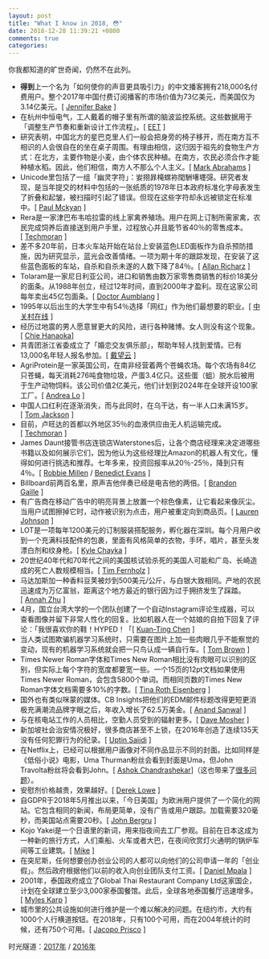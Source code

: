 ```yaml
---
layout: post
title: "What I know in 2018, 😳"
date: 2018-12-28 11:39:21 +0800
comments: true
categories:
---
```


你我都知道的旷世奇闻，仍然不在此列。

- **得到**上一个名为「如何使你的声音更具吸引力」的中文播客拥有218,000名付费用户。整个2017年中国付费订阅播客的市场价值为73亿美元，而美国仅为3.14亿美元。[ [Jennifer Bake](https://www.marketplace.org/2018/09/13/world/fomo-china-7-billion-industry) ]
- 在杭州中恒电气，工人戴着的帽子里有所谓的脑波监控系统。这些数据用于「调整生产节奏和重新设计工作流程」。[ [EET](https://www.eet-china.com/news/201805031450.html) ]
- 研究表明，中国北方的星巴克里人们一般会把身旁的椅子移开，而在南方互不相识的人会很自在的坐在桌子周围。有理由相信，这归因于祖先的食物生产方式：在北方，主要作物是小麦，由个体农民种植。在南方，农民必须合作才能种植水稻。因此，他们相信，南方人不那么个人主义。[ [Mark Abrahams](https://www.improbable.com/2018/04/26/moving-chairs-in-starbucks-rice-wheat-cultural-differences-in-china/) ]
- Unicode里包括了一组「幽灵字符」：妛挧暃槞蟐袮閠駲墸壥彁。研究者发现，是当年提交的材料中包括的一张纸质的1978年日本政府标准化字母表发生了折叠和起皱，被扫描时引起了错误。但现在这些字符却永远被锁定在标准中。[ [Paul Mckyan](https://www.dampfkraft.com/by-id/a824aa10/#A-Spectre-is-Haunting-Unicode) ]
- Rera是一家津巴布韦哈拉雷的线上家禽养殖场。用户在网上订制所需家禽，农民完成饲养后直接送到用户手里，过程放心并且能节省40％的零售成本。[ [Techmoran](https://techmoran.com/online-poultry-farming-startup-rera-farm-wins-seedstars-harare-comptetition/) ]
- 差不多20年前，日本火车站开始在站台上安装蓝色LED面板作为自杀预防措施，因为研究显示，蓝光会改善情绪。一项为期十年的跟踪发现，在安装了这些蓝色面板的车站，自杀和自杀未遂的人数下降了84％。[ [Allan Richarz](https://www.citylab.com/transportation/2018/05/the-amazing-psychology-of-japanese-train-stations/560822/) ]
- Tolaram是一家尼日利亚公司，进口和销售由数万家零售商销售的标价18美分的面条。从1988年创立，经过12年时间，直到2000年才盈利。现在这家公司每年卖出45亿包面条。[ [Doctor Aumblang](https://medium.com/@drola/how-to-make-1bn-from-a-single-product-in-nigeria-fbba8a705c9) ]
- 1995年以后出生的大学生中有54％选择「网红」作为他们最想要的职业。[ [中关村在线](http://news.zol.com.cn/595/5952531.html) ]
- 经历过地震的男人愿意冒更大的风险，进行各种赌博。女人则没有这个现象。[ [Chie Hanaoka](https://www.aeaweb.org/articles?id=10.1257/app.20170048)]
- 共青团浙江省委成立了「婚恋交友俱乐部」，帮助年轻人找到爱情。已有13,000名年轻人报名参加。[ [戴望云](http://www.sixthtone.com/news/1002782/unlucky-in-love-the-party-is-here-to-help) ]
- AgriProtein是一家英国公司，在南非经营着两个苍蝇农场。每个农场有84亿只苍蝇，每天消耗276吨食物垃圾，产蛋3.4亿只。这些蛋（蛆）脱水后被用于生产动物饲料。该公司价值2亿美元，他们计划到2024年在全球开设100家工厂。[ [Andrea Lo](https://edition.cnn.com/2018/09/27/business/agriprotein-fly-farming/index.html) ]
- 中国人口红利在逐渐消失，而与此同时，在乌干达，有一半人口未满15岁。[ [Tom Jackson](http://disrupt-africa.com/2018/04/why-my-startup-scene-is-better-than-yours-uganda/) ]
- 目前，卢旺达的首都以外地区35％的血液供应由无人机运输完成。[ [Techmoran](https://techmoran.com/zipline-is-expanding-across-africa-and-is-doubling-down-on-nigeria/) ]
- James Daunt接管书店连锁店Waterstones后，让各个商店经理来决定进哪些书籍以及如何展示它们，因为他认为这些经理比Amazon的机器人有文化，懂得如何进行挑选和推荐。七年多来，投资回报率从20％-25％，降到只有4％。[ [Robbie Millen](https://www.thetimes.co.uk/article/75634060-f326-11e8-86cb-a1db889448ed) / [Benedict Evans](https://twitter.com/benedictevans/status/1068058444303933440) ]
- Billboard前两百名里，原声吉他伴奏已经是电吉他的两倍。[ [Brandon Gaille](https://brandongaille.com/17-fascinating-guitar-sales-statistics/) ]
- 有广告商在移动广告中的明亮背景上放置一个棕色像素，让它看起来像灰尘。当用户试图擦掉它时，动作被识别为点击，用户被重定向到商品页。[ [Lauren Johnson](https://www.adweek.com/digital/4-deceptive-mobile-ad-tricks-and-what-marketers-can-learn-from-them/) ]
- LOT是一项每年1200美元的订制服装搭配服务，孵化器在深圳。每个月用户收到一个充满科技配件的包裹，里面有风格简单的衣物，手环，唱片，甚至头发漂白剂和纹身枪。[ [Kyle Chayka](https://www.ssense.com/en-us/editorial/fashion/engineering-the-end-of-fashion) ]
- 20世纪40年代和70年代之间的美国核试验杀死的美国人可能和广岛、长崎造成的死亡人数规模相当。[ [Tim Fernholz](https://qz.com/1163140/us-nuclear-tests-killed-american-civilians-on-a-scale-comparable-to-hiroshima-and-nagasaki/) ]
- 马达加斯加一种香料豆荚被炒到500美元/公斤，与白银大致相同。产地的农民迅速成为万亿富翁，距离这个地方最近的银行因为过于拥挤发生了踩踏。[ [Annah Zhu](https://www.sapiens.org/culture/madagascar-vanilla-boom/) ]
- 4月，国立台湾大学的一个团队创建了一个自动Instagram评论生成器，可以查看图像并留下非常人性化的回复。比如机器人在一个姑娘的自拍下回复了评论：「我很喜欢你的鞋！HYPED！「[ [Kuan-Ting Chen](https://dl.acm.org/citation.cfm?doid=3184558.3186354) ]
- 当人类试图欺骗机器学习系统时，只需要在图片上加一些肉眼几乎不能察觉的变动，现有的机器学习系统就会把一只鸟认成一辆自行车。[ [Tom Brown](https://twitter.com/nottombrown/status/1040286926857629696) ]
- Times Newer Roman字体和Times New Roman相比没有肉眼可以识别的区别，但实际上每个字符的宽度都要宽一些。一个15页的12pt文档如果使用Times Newer Roman，会包含5800个单词。而相同页数的Times New Roman字体文档需要多10%的字数。[ [Tina Roth Eisenberg](https://www.swiss-miss.com/2018/09/times-newer-roman.html) ]
- 国外也有类似咪蒙的媒体。CB Insights把他们的EDM邮件标题改得更短更消极充满潮流品牌字眼之后，年收入增长了62.5万美金。[ [Anand Sanwal](https://www.cbinsights.com/research/team-blog/newsletter-headlines/) ]
- 与在核电站工作的人员相比，空勤人员受到的辐射更多。[ [Dave Mosher](http://uk.businessinsider.com/flying-airplane-cancer-radiation-risk-2017-12?r=US&IR=T) ]
- 新加坡社会治安情况极好，很多商店甚至不上锁，在2016年创造了连续135天没有任何犯罪行为的纪录。[ [Uptin Saiidi](https://www.cnbc.com/2018/01/16/singapores-crime-rate-is-so-low-that-many-shops-dont-even-lock-up.html) ]
- 在Netflix上，已经可以根据用户画像对不同作品显示不同的封面。比如同样是《低俗小说》电影，Uma Thurman粉丝会看到封面是Uma，但John Travolta粉丝将会看到John。[ [Ashok Chandrashekar](https://medium.com/netflix-techblog/artwork-personalization-c589f074ad76)]（这也带来了[很多问题](https://twitter.com/slb79/status/1052776984231718912)）。
- 安慰剂价格越贵，效果越好。[ [Derek Lowe](http://blogs.sciencemag.org/pipeline/archives/2015/01/29/expensive_placebos_work_better) ]
- 自GDPR于2018年5月推出以来，「今日美国」为欧洲用户提供了一个简化的网站。它包含相同的新闻，布局更简单，没有广告或用户跟踪。加载需要320毫秒，而美国站点需要20秒。[ [John Bergru](https://daringfireball.net/linked/2018/05/27/usa-today-gdpr) ]
- Kojo Yakei是一个日语里的新词，用来指夜间去工厂参观。目前在日本这成为一种新的旅行方式，人们乘船、火车或者大巴，在夜间欣赏灯火通明的锅炉车间等工业建筑。[ [Mike](http://www.unmissablejapan.com/industry/kojo-yakei) ]
- 在突尼斯，任何想要创办创业公司的人都可以向他们的公司申请一年的「创业假」。然后政府根据他们以前的收入向创业团队支付工资。[ [Daniel Mpala](http://ventureburn.com/2018/05/tunisia-startup-act-20-measures/) ]
- 2001年，泰国政府成立了Global Thai Restaurant Company Ltd这家国企，计划在全球建立至少3,000家泰国餐馆。此后，全球各地泰国餐厅迅速增多。[ [Myles Karp](https://munchies.vice.com/en_us/article/paxadz/the-surprising-reason-that-there-are-so-many-thai-restaurants-in-america) ]
- 城市里的公共设施如何进行维护是一个难以解决的问题。在纽约市，大约有1000个人行横道按钮。在2018年，只有100个可用，而在2004年统计的时候，还有750个可用。[ [Jacopo Prisco](https://edition.cnn.com/style/article/placebo-buttons-design/index.html) ]

时光隧道：[2017年](https://lenciel.com/2017/12/what-i-know-in-2017/) / [2016年](https://lenciel.com/2016/12/what-i-konw-in-2016/)